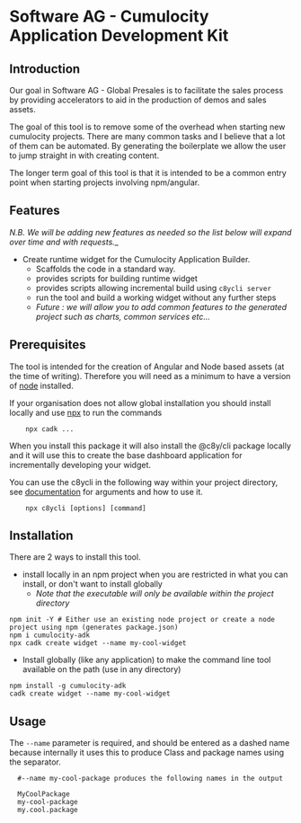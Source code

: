 # Software AG - Cumulocity Application Development Kit
## Introduction
Our goal in Software AG - Global Presales is to facilitate the sales process by providing accelerators to aid in the production of demos and sales assets. 

The goal of this tool is to remove some of the overhead when starting new cumulocity projects. There are many common tasks and I believe that a lot of them can be automated. By generating the boilerplate we allow the user to jump straight in with creating content. 

The longer term goal of this  tool is that it is intended to be a common entry point when starting projects involving npm/angular. 

## Features

*N.B. We will be adding new features as needed so the list below will expand over time and with requests.*_ 

* Create runtime widget for the Cumulocity Application Builder. 
  * Scaffolds the code in a standard way. 
  * provides scripts for building runtime widget
  * provides scripts allowing incremental build using ```c8ycli server```
  * run the tool and build a working widget without any further steps
  * *Future : we will allow you to add common features to the generated project such as charts, common services etc...*

## Prerequisites

The tool is intended for the creation of Angular and Node based assets (at the time of writing). Therefore you will need as a minimum to have a version of [node](https://nodejs.org/en/) installed. 

If your organisation does not allow global installation you should install locally and use [npx](https://blog.npmjs.org/post/162869356040/introducing-npx-an-npm-package-runner) to run the commands

```
    npx cadk ...
```

When you install this package it will also install the @c8y/cli package locally and it will use this to create the base dashboard application for incrementally developing your widget.

You can use the c8ycli in the following way within your project directory, see [documentation](https://www.npmjs.com/package/@c8y/cli) for arguments and how to use it. 

```
    npx c8ycli [options] [command]
```



## Installation

There are 2 ways to install this tool. 

* install locally in an npm project when you are restricted in what you can install, or  don't want to install globally 
  * *Note that the executable will only be available within the project directory*

```
npm init -Y # Either use an existing node project or create a node project using npm (generates package.json)
npm i cumulocity-adk
npx cadk create widget --name my-cool-widget

```

* Install globally (like any application) to make the command line tool available on the path (use in any directory)

```
npm install -g cumulocity-adk
cadk create widget --name my-cool-widget

```

## Usage

The ```--name``` parameter is required, and should be entered as a dashed name because internally it uses this to produce Class and package names using the separator. 

```
  #--name my-cool-package produces the following names in the output
  
  MyCoolPackage
  my-cool-package
  my.cool.package
  
```


